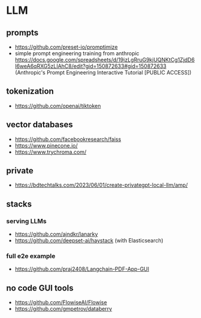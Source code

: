 # LLM

## prompts

- https://github.com/preset-io/promptimize
- simple prompt engineering training from anthropic https://docs.google.com/spreadsheets/d/19jzLgRruG9kjUQNKtCg1ZjdD6l6weA6qRXG5zLIAhC8/edit?gid=150872633#gid=150872633 (Anthropic's Prompt Engineering Interactive Tutorial [PUBLIC ACCESS])

## tokenization

- https://github.com/openai/tiktoken

## vector databases

- https://github.com/facebookresearch/faiss
- https://www.pinecone.io/
- https://www.trychroma.com/

## private

- https://bdtechtalks.com/2023/06/01/create-privategpt-local-llm/amp/

## stacks
### serving LLMs

- https://github.com/ajndkr/lanarky
- https://github.com/deepset-ai/haystack (with Elasticsearch)

### full e2e example

- https://github.com/praj2408/Langchain-PDF-App-GUI

## no code GUI tools

- https://github.com/FlowiseAI/Flowise
- https://github.com/gmpetrov/databerry
